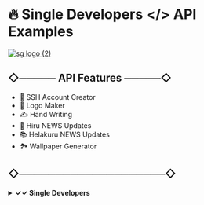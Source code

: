 # 🔥 Single Developers </> API Examples

[![sg logo (2)](https://user-images.githubusercontent.com/85282650/147440088-36b86193-0cbb-4c3a-854a-45b30bb3d05c.png)](https://t.me/SingleDevelopers)

## ◇───── API Features ─────◇

- 🚀 SSH Account Creator 
- 🎨 Logo Maker
- ✍️ Hand Writing 
- 🔔 Hiru NEWS Updates
- 📚 Helakuru NEWS Updates
- 🏞 Wallpaper Generator 

## ◇────────────────────◇




<details>
  <summary><b>✓✓ Single Developers </></b></summary>
<br/>

<p><span><img src="https://user-images.githubusercontent.com/85282650/148239722-9a519bd9-6660-4740-9b39-77f645b7b755.gif" alt=""/></span></p>
</details>

